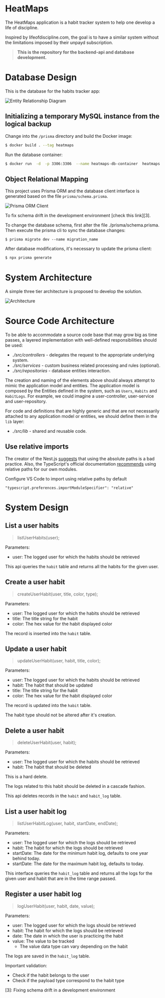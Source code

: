 # HeatMaps

The HeatMaps application is a habit tracker system to help one develop a life of discipline.

Inspired by lifeofdiscipline.com, the goal is to have a similar system without the limitations imposed by their unpayd subscription.

> **This is the repository for the backend-api and database development.**

# Database Design

This is the database for the habits tracker app:

![Entity Relationship Diagram](prisma/ERD.png "Entity Relationship Diagram")

## Initializing a temporary MySQL instance from the logical backup

Change into the `/prisma` directory and build the Docker image:

```sh
$ docker build . --tag heatmaps
```

Run the database container:

```sh
$ docker run  -d  -p 3306:3306  --name heatmaps-db-container  heatmaps
```

## Object Relational Mapping

This project uses Prisma ORM and the database client interface is generated based on the file `prisma/schema.prisma`.

![Prisma ORM Client](prisma/client.png "Prisma ORM Client")

To fix schema drift in the development environment [check this link][3].

To change the database schema, first alter the file ./prisma/schema.prisma. Then execute the prisma cli to sync the database changes:

```
$ prisma migrate dev --name migration_name
```

After database modifications, it's necessary to update the prisma client:

```sh
$ npx prisma generate
```

# System Architecture 

A simple three tier architecture is proposed to develop the solution.

![Architecture](./architecture.png "Architecture")

# Source Code Architecture

To be able to accommodate a source code base that may grow big as time passes, a layered implementation with well-defined responsibilities should be used:

- *./src/controllers* - delegates the request to the appropriate underlying system.
- *./src/services* - custom business related processing and rules (optional).
- *./src/repositories* - database entities interaction.

The creation and naming of the elements above should always attempt to mimic the application model and entities. The application model is composed by the Entities defined in the system, such as `Users`, `Habits` and `HabitLogs`. For example, we could imagine a user-controller, user-service and user-repository.

For code and definitions that are highly generic and that are not necessarily attached to any application model or entities, we should define them in the `lib` layer:

- *./src/lib* - shared and reusable code.

## Use relative imports

The creator of the Nest.js [suggests][1] that using the absolute paths is a bad practice. Also, the TypeScript's official documentation [recommends][2] using relative paths for our own modules. 

Configure VS Code to import using relative paths by default

`"typescript.preferences.importModuleSpecifier": "relative"`

# System Design

## List a user habits

> listUserHabits(user);

Parameters:
- user: The logged user for which the habits should be retrieved

This api queries the `habit` table and returns all the habits for the given user.

## Create a user habit

> createUserHabit(user, title, color, type);

Parameters:
- user: The logged user for which the habits should be retrieved
- title: The title string for the habit
- color: The hex value for the habit displayed color

The record is inserted into the `habit` table.

## Update a user habit

> updateUserHabit(user, habit, title, color);

Parameters:
- user: The logged user for which the habits should be retrieved
- habit: The habit that should be updated
- title: The title string for the habit
- color: The hex value for the habit displayed color

The record is updated into the `habit` table.

The habit type should not be altered after it's creation.

## Delete a user habit

> deleteUserHabit(user, habit);

Parameters:
- user: The logged user for which the habits should be retrieved
- habit: The habit that should be deleted

This is a hard delete.

The logs related to this habit should be deleted in a cascade fashion.

This api deletes records in the `habit` and `habit_log` table.

## List a user habit log

> listUserHabitLog(user, habit, startDate, endDate);

Parameters:
- user: The logged user for which the logs should be retrieved
- habit: The habit for which the logs should be retrieved
- startDate: The date for the minimum habit log, defaults to one year behind today.
- startDate: The date for the maximum habit log, defaults to today.

This interface queries the `habit_log` table and returns all the logs for the given user and habit that are in the time range passed.

## Register a user habit log

> logUserHabit(user, habit, date, value);

Parameters:
- user: The logged user for which the logs should be retrieved
- habit: The habit for which the logs should be retrieved
- date: The date in which the user is practicing the habit
- value: The value to be tracked
    - The value data type can vary depending on the habit

The logs are saved in the `habit_log` table.

Important validation:
- Check if the habit belongs to the user
- Check if the payload type correspond to the habit type





[1]: https://github.com/nestjs/typeorm/issues/321#issuecomment-588678297
[2]: https://www.typescriptlang.org/docs/handbook/module-resolution.html#relative-vs-non-relative-module-imports
[3]: Fixing schema drift in a development environment
